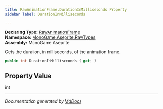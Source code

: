 ```yaml
---
title: RawAnimationFrame.DurationInMilliseconds Property
sidebar_label: DurationInMilliseconds

---
```


**Declaring Type:** [RawAnimationFrame](../)  
**Namespace:** [MonoGame.Aseprite.RawTypes](../../)  
**Assembly:** MonoGame.Aseprite

Gets the duration, in milliseconds, of the animation frame.

```csharp
public int DurationInMilliseconds { get; }
```

## Property Value

int

___

*Documentation generated by [MdDocs](https://github.com/ap0llo/mddocs)*
